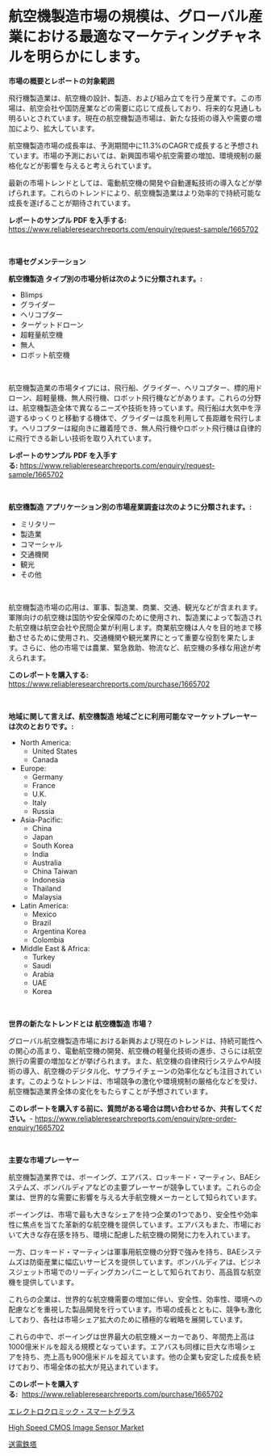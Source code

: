 <p><h1>航空機製造市場の規模は、グローバル産業における最適なマーケティングチャネルを明らかにします。</h1></p><p><strong>市場の概要とレポートの対象範囲</strong></p>
<p><p>飛行機製造業は、航空機の設計、製造、および組み立てを行う産業です。この市場は、航空会社や国防産業などの需要に応じて成長しており、将来的な見通しも明るいとされています。現在の航空機製造市場は、新たな技術の導入や需要の増加により、拡大しています。</p><p>航空機製造市場の成長率は、予測期間中に11.3%のCAGRで成長すると予想されています。市場の予測においては、新興国市場や航空需要の増加、環境規制の厳格化などが影響を与えると考えられています。</p><p>最新の市場トレンドとしては、電動航空機の開発や自動運転技術の導入などが挙げられます。これらのトレンドにより、航空機製造業はより効率的で持続可能な成長を遂げることが期待されています。</p></p>
<p><strong>レポートのサンプル PDF を入手する:</strong> <a href="https://www.reliableresearchreports.com/enquiry/request-sample/1665702">https://www.reliableresearchreports.com/enquiry/request-sample/1665702</a></p>
<p>&nbsp;</p>
<p><strong>市場セグメンテーション</strong></p>
<p><strong>航空機製造 タイプ別の市場分析は次のように分類されます。:</strong></p>
<p><ul><li>Blimps</li><li>グライダー</li><li>ヘリコプター</li><li>ターゲットドローン</li><li>超軽量航空機</li><li>無人</li><li>ロボット航空機</li></ul></p>
<p>&nbsp;</p>
<p><p>航空機製造業の市場タイプには、飛行船、グライダー、ヘリコプター、標的用ドローン、超軽量機、無人飛行機、ロボット飛行機などがあります。これらの分野は、航空機製造全体で異なるニーズや技術を持っています。飛行船は大気中を浮遊するゆっくりと移動する機体で、グライダーは風を利用して長距離を飛行します。ヘリコプターは縦向きに離着陸でき、無人飛行機やロボット飛行機は自律的に飛行できる新しい技術を取り入れています。</p></p>
<p><strong>レポートのサンプル PDF を入手する:</strong>&nbsp;<a href="https://www.reliableresearchreports.com/enquiry/request-sample/1665702">https://www.reliableresearchreports.com/enquiry/request-sample/1665702</a></p>
<p>&nbsp;</p>
<p><strong> 航空機製造 アプリケーション別の市場産業調査は次のように分類されます。:</strong></p>
<p><ul><li>ミリタリー</li><li>製造業</li><li>コマーシャル</li><li>交通機関</li><li>観光</li><li>その他</li></ul></p>
<p>&nbsp;</p>
<p><p>航空機製造市場の応用は、軍事、製造業、商業、交通、観光などが含まれます。軍隊向けの航空機は国防や安全保障のために使用され、製造業によって製造された航空機は航空会社や民間企業が利用します。商業航空機は人々を目的地まで移動させるために使用され、交通機関や観光業界にとって重要な役割を果たします。さらに、他の市場では農業、緊急救助、物流など、航空機の多様な用途が考えられます。</p></p>
<p><strong>このレポートを購入する:</strong>&nbsp; <a href="https://www.reliableresearchreports.com/purchase/1665702">https://www.reliableresearchreports.com/purchase/1665702</a></p>
<p>&nbsp;</p>
<p><strong>地域に関して言えば、航空機製造 地域ごとに利用可能なマーケットプレーヤーは次のとおりです。:</strong></p>
<p><ul>
    <li>
        North America:
        <ul>
            <li>United States</li>
            <li>Canada</li>
        </ul>
    </li>
    <li>
        Europe:
        <ul>
            <li>Germany</li>
            <li>France</li>
            <li>U.K.</li>
            <li>Italy</li>
            <li>Russia</li>
        </ul>
    </li>
    <li>
        Asia-Pacific:
        <ul>
            <li>China</li>
            <li>Japan</li>
            <li>South Korea</li>
            <li>India</li>
            <li>Australia</li>
            <li>China Taiwan</li>
            <li>Indonesia</li>
            <li>Thailand</li>
            <li>Malaysia</li>
        </ul>
    </li>
    <li>
        Latin America:
        <ul>
            <li>Mexico</li>
            <li>Brazil</li>
            <li>Argentina Korea</li>
            <li>Colombia</li>
        </ul>
    </li>
    <li>
        Middle East & Africa:
        <ul>
            <li>Turkey</li>
            <li>Saudi</li>
            <li>Arabia</li>
            <li>UAE</li>
            <li>Korea</li>
        </ul>
    </li>
    </ul></p>
<p>&nbsp;</p>
<p><strong>世界の新たなトレンドとは 航空機製造 市場？</strong></p>
<p><p>グローバル航空機製造市場における新興および現在のトレンドは、持続可能性への関心の高まり、電動航空機の開発、航空機の軽量化技術の進歩、さらには航空旅行の需要の増加などが挙げられます。また、航空機の自律飛行システムやAI技術の導入、航空機のデジタル化、サプライチェーンの効率化なども注目されています。このようなトレンドは、市場競争の激化や環境規制の厳格化などを受け、航空機製造業界全体の変化をもたらすことが予想されています。</p></p>
<p><strong>このレポートを購入する前に、質問がある場合は問い合わせるか、共有してください。</strong>- <a href="https://www.reliableresearchreports.com/enquiry/pre-order-enquiry/1665702">https://www.reliableresearchreports.com/enquiry/pre-order-enquiry/1665702</a></p>
<p>&nbsp;</p>
<p><strong>主要な市場プレーヤー</strong></p>
<p><p>航空機製造業界では、ボーイング、エアバス、ロッキード・マーティン、BAEシステムズ、ボンバルディアなどの主要プレーヤーが競争しています。これらの企業は、世界的な需要に影響を与える大手航空機メーカーとして知られています。</p><p>ボーイングは、市場で最も大きなシェアを持つ企業の1つであり、安全性や効率性に焦点を当てた革新的な航空機を提供しています。エアバスもまた、市場において大きな存在感を持ち、環境に配慮した航空機の開発に力を入れています。</p><p>一方、ロッキード・マーティンは軍事用航空機の分野で強みを持ち、BAEシステムズは防衛産業に幅広いサービスを提供しています。ボンバルディアは、ビジネスジェット市場でのリーディングカンパニーとして知られており、高品質な航空機を提供しています。</p><p>これらの企業は、世界的な航空機需要の増加に伴い、安全性、効率性、環境への配慮などを重視した製品開発を行っています。市場の成長とともに、競争も激化しており、各社は市場シェア拡大のために積極的な戦略を展開しています。</p><p>これらの中で、ボーイングは世界最大の航空機メーカーであり、年間売上高は1000億米ドルを超える規模となっています。エアバスも同様に巨大な市場シェアを持ち、売上高も900億米ドルを超えています。他の企業も安定した成長を続けており、市場全体の拡大が見込まれています。</p></p>
<p><strong>このレポートを購入する:</strong>&nbsp;&nbsp;<a href="https://www.reliableresearchreports.com/purchase/1665702">https://www.reliableresearchreports.com/purchase/1665702</a></p>
<p><p><a href="https://github.com/KaydenJohns1964/Market-Research-Report-List-1/blob/main/141967514897.md">エレクトロクロミック・スマートグラス</a></p><p><a href="https://github.com/mancsybtousav/Market-Research-Report-List-1/blob/main/high-speed-cmos-image-sensor-market.md">High Speed CMOS Image Sensor Market</a></p><p><a href="https://github.com/marbadji/Market-Research-Report-List-1/blob/main/608217014896.md">送電鉄塔</a></p></p>